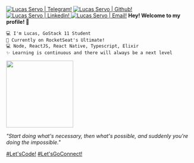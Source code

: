  [![Lucas Servo | Telegram!](https://img.shields.io/badge/-LServo-white?style=flat-square&logo=Telegram&logoColor=blue "Lucas Servo's Telegram")](https://t.me/LServo) [![Lucas Servo | Github!](https://img.shields.io/badge/-@LServo-6633cc?style=flat-square&logo=Github&logoColor=white "Lucas Servo's Github")](https://github.com/LServo) [![Lucas Servo | Linkedin!](https://img.shields.io/badge/-Lucas%20Servo-6633cc?style=flat-square&logo=Linkedin&logoColor=white "Lucas Servo's Linkedin") ](https://www.linkedin.com/in/lservo) [![Lucas Servo | Email!](https://img.shields.io/badge/-l.servo@hotmail.com-6633cc?style=flat-square&logo=Microsoft&logoColor=white "Lucas Servo's E-mail")](mailto:l.servo@hotmail.com)
**Hey! Welcome to my profile! 👋**

    💻 I'm Lucas, GoStack 11 Student
    🚀 Currently on RocketSeat's Ultimate! 
    💻 Node, ReactJS, React Native, Typescript, Elixir
    ✨ Learning is continuous and there will always be a next level
    
<img height="180em" src="https://github-readme-stats.vercel.app/api?username=Gapur&show_icons=true&hide_border=true&&count_private=true&include_all_commits=true" />
 
_"Start doing what's necessary, then what's possible, and suddenly you're doing the impossible."_

 [#Let'sCode!](https://app.rocketseat.com.br/me/lservo)
[#Let'sGoConnect!](https://app.rocketseat.com.br/me/lservo)
